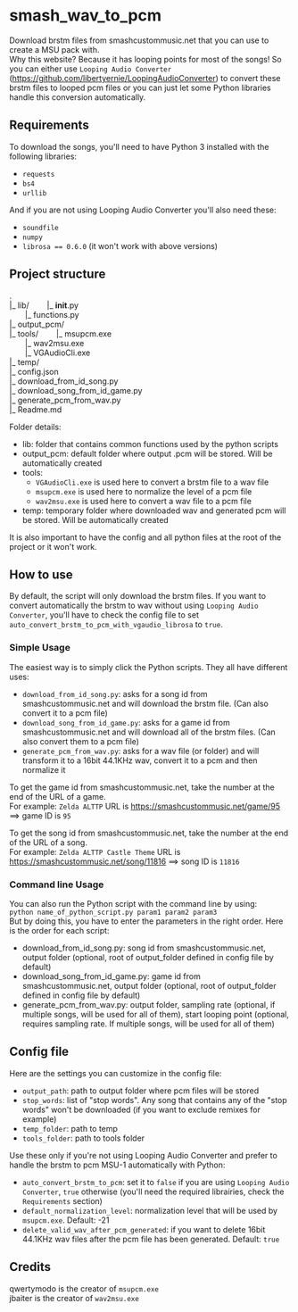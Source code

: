 # smash_wav_to_pcm

Download brstm files from smashcustommusic.net that you can use to create a MSU pack with.  
Why this website? Because it has looping points for most of the songs! So you can either use `Looping Audio Converter` (https://github.com/libertyernie/LoopingAudioConverter) to convert these brstm files to looped pcm files or you can just let some Python libraries handle this conversion automatically.  


## Requirements
To download the songs, you'll need to have Python 3 installed with the following libraries:
* `requests`
* `bs4`
* `urllib`

And if you are not using Looping Audio Converter you'll also need these:
* `soundfile`
* `numpy`
* `librosa == 0.6.0` (it won't work with above versions)


## Project structure
.  
|_ lib/
  |_ __init__.py  
  |_ functions.py   
|_ output_pcm/  
|_ tools/
  |_ msupcm.exe  
  |_ wav2msu.exe  
  |_ VGAudioCli.exe  
|_ temp/  
|_ config.json  
|_ download_from_id_song.py  
|_ download_song_from_id_game.py  
|_ generate_pcm_from_wav.py  
|_ Readme.md  

Folder details:
* lib: folder that contains common functions used by the python scripts
* output_pcm: default folder where output .pcm will be stored. Will be automatically created
* tools:
  * `VGAudioCli.exe` is used here to convert a brstm file to a wav file
  * `msupcm.exe` is used here to normalize the level of a pcm file
  * `wav2msu.exe` is used here to convert a wav file to a pcm file
* temp: temporary folder where downloaded wav and generated pcm will be stored. Will be automatically created

It is also important to have the config and all python files at the root of the project or it won't work.


## How to use
By default, the script will only download the brstm files. If you want to convert automatically the brstm to wav without using `Looping Audio Converter`, you'll have to check the config file to set `auto_convert_brstm_to_pcm_with_vgaudio_librosa` to `true`.  

### Simple Usage
The easiest way is to simply click the Python scripts. They all have different uses:
* `download_from_id_song.py`: asks for a song id from smashcustommusic.net and will download the brstm file. (Can also convert it to a pcm file)
* `download_song_from_id_game.py`: asks for a game id from smashcustommusic.net and will download all of the brstm files. (Can also convert them to a pcm file)
* `generate_pcm_from_wav.py`: asks for a wav file (or folder) and will transform it to a 16bit 44.1KHz wav, convert it to a pcm and then normalize it

To get the game id from smashcustommusic.net, take the number at the end of the URL of a game.  
For example: `Zelda ALTTP` URL is https://smashcustommusic.net/game/95 ==> game ID is `95`

To get the song id from smashcustommusic.net, take the number at the end of the URL of a song.  
For example: `Zelda ALTTP Castle Theme` URL is https://smashcustommusic.net/song/11816 ==> song ID is `11816`

### Command line Usage
You can also run the Python script with the command line by using:  
`python name_of_python_script.py param1 param2 param3`  
But by doing this, you have to enter the parameters in the right order. Here is the order for each script:
* download_from_id_song.py: song id from smashcustommusic.net, output folder (optional, root of output_folder defined in config file by default)
* download_song_from_id_game.py: game id from smashcustommusic.net, output folder (optional, root of output_folder defined in config file by default)
* generate_pcm_from_wav.py: output folder, sampling rate (optional, if multiple songs, will be used for all of them), start looping point (optional, requires sampling rate. If multiple songs, will be used for all of them)


## Config file
Here are the settings you can customize in the config file:
* `output_path`: path to output folder where pcm files will be stored
* `stop_words`: list of "stop words". Any song that contains any of the "stop words" won't be downloaded (if you want to exclude remixes for example)
* `temp_folder`: path to temp
* `tools_folder`: path to tools folder

Use these only if you're not using Looping Audio Converter and prefer to handle the brstm to pcm MSU-1 automatically with Python: 
* `auto_convert_brstm_to_pcm`: set it to `false` if you are using `Looping Audio Converter`, `true` otherwise (you'll need the required librairies, check the `Requirements` section)
* `default_normalization_level`: normalization level that will be used by `msupcm.exe`. Default: -21
* `delete_valid_wav_after_pcm_generated`: if you want to delete 16bit 44.1KHz wav files after the pcm file has been generated. Default: `true`


## Credits
qwertymodo is the creator of `msupcm.exe`  
jbaiter is the creator of `wav2msu.exe`
